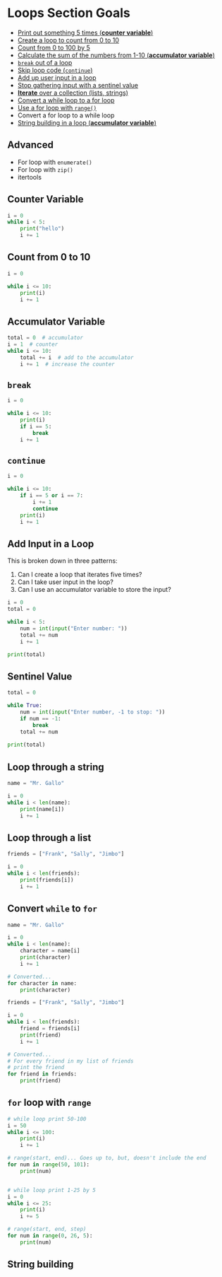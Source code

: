 # Loops Section Goals
- [Print out something 5 times (**counter variable**)](#counter-variable)
- [Create a loop to count from 0 to 10](#count-from-0-to-10)
- [Count from 0 to 100 by 5](#)
- [Calculate the sum of the numbers from 1-10 (**accumulator variable**)](#accumulator-variable)
- [`break` out of a loop](#break)
- [Skip loop code (`continue`)](#continue)
- [Add up user input in a loop](#add-input-in-a-loop)
- [Stop gathering input with a sentinel value](#sentinal-value)
- [**Iterate** over a collection (lists, strings)](#loop-through-a-string)
- [Convert a while loop to a for loop](#convert-while-to-for)
- [Use a for loop with `range()`](#for-loop-with-range)
- Convert a for loop to a while loop
- [String building in a loop (**accumulator variable**)](#string-building)

## Advanced
- For loop with `enumerate()`
- For loop with `zip()`
- itertools


## Counter Variable
```python
i = 0
while i < 5:
    print("hello")
    i += 1
```

## Count from 0 to 10
```python
i = 0

while i <= 10:
    print(i)
    i += 1
```

## Accumulator Variable
```python
total = 0  # accumulator
i = 1  # counter
while i <= 10:
    total += i  # add to the accumulator
    i += 1  # increase the counter
```

## `break`
```python
i = 0

while i <= 10:
    print(i)
    if i == 5:
        break
    i += 1

```

## `continue`
```python
i = 0

while i <= 10:
    if i == 5 or i == 7:
        i += 1
        continue
    print(i)
    i += 1
```

## Add Input in a Loop
This is broken down in three patterns:
1. Can I create a loop that iterates five times?
2. Can I take user input in the loop?
3. Can I use an accumulator variable to store the input?
```python
i = 0
total = 0

while i < 5:
    num = int(input("Enter number: "))
    total += num
    i += 1

print(total)
```

## Sentinel Value
```python
total = 0

while True:
    num = int(input("Enter number, -1 to stop: "))
    if num == -1:
        break
    total += num
    
print(total)
```

## Loop through a string
```python
name = "Mr. Gallo"

i = 0
while i < len(name):
    print(name[i])
    i += 1
```

## Loop through a list
```python
friends = ["Frank", "Sally", "Jimbo"]

i = 0
while i < len(friends):
    print(friends[i])
    i += 1
```

## Convert `while` to `for`
```python 
name = "Mr. Gallo"

i = 0
while i < len(name):
    character = name[i]
    print(character)
    i += 1

# Converted...
for character in name:
    print(character)
```

```python
friends = ["Frank", "Sally", "Jimbo"]

i = 0
while i < len(friends):
    friend = friends[i]
    print(friend)
    i += 1

# Converted...
# For every friend in my list of friends
# print the friend
for friend in friends:
    print(friend)
```

## `for` loop with `range`
```python
# while loop print 50-100
i = 50
while i <= 100:
    print(i)
    i += 1

# range(start, end)... Goes up to, but, doesn't include the end
for num in range(50, 101):
    print(num)


# while loop print 1-25 by 5
i = 0
while i <= 25:
    print(i)
    i += 5

# range(start, end, step)
for num in range(0, 26, 5):
    print(num)

```

## String building
```python

```
